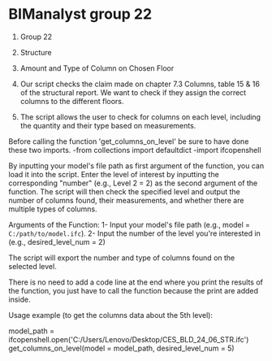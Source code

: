 # BIManalyst group 22
1. Group 22
2. Structure
3. Amount and Type of Column on Chosen Floor
4. Our script checks the claim made on chapter 7.3 Columns, table 15 & 16 of the structural report. We want to check if they assign the correct columns to the different floors.

5. The script allows the user to check for columns on each level, including the quantity and their type based on measurements. 

Before calling the function 'get_columns_on_level' be sure to have done these two imports.
-from collections import defaultdict
-import ifcopenshell

By inputting your model's file path as first argument of the function, you can load it into the script. 
Enter the level of interest by inputting the corresponding "number" (e.g., Level 2 = 2) as the second argument of the function.
The script will then check the specified level and output the number of columns found, their measurements, and whether there are multiple types of columns.

Arguments of the Function:
1- Input your model's file path (e.g., model = `C:/path/to/model.ifc`).
2- Input the number of the level you're interested in (e.g., desired_level_num = 2)

The script will export the number and type of columns found on the selected level.

There is no need to add a code line at the end where you print the results of the function, you just have to call the function because the print are added inside.


Usage example (to get the columns data about the 5th level):

model_path = ifcopenshell.open('C:/Users/Lenovo/Desktop/CES_BLD_24_06_STR.ifc')
get_columns_on_level(model = model_path, desired_level_num = 5)
